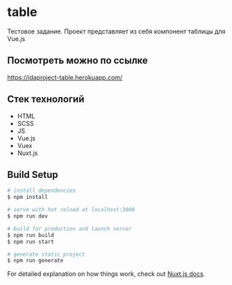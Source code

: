 # table
Тестовое задание. Проект представляет из себя компонент таблицы для Vue.js
## Посмотреть можно по ссылке
https://idaproject-table.herokuapp.com/

## Стек технологий
* HTML
* SCSS
* JS
* Vue.js
* Vuex
* Nuxt.js

## Build Setup

```bash
# install dependencies
$ npm install

# serve with hot reload at localhost:3000
$ npm run dev

# build for production and launch server
$ npm run build
$ npm run start

# generate static project
$ npm run generate
```

For detailed explanation on how things work, check out [Nuxt.js docs](https://nuxtjs.org).

